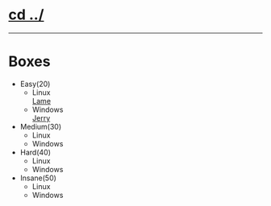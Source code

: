 # [cd ../](../../../index.md)

---

# Boxes
- Easy(20)
  - Linux  
  [Lame](lame/index.md)
  - Windows  
  [Jerry](jerry/index.md)
- Medium(30)
  - Linux
  - Windows
- Hard(40)
  - Linux
  - Windows
- Insane(50)
  - Linux
  - Windows
